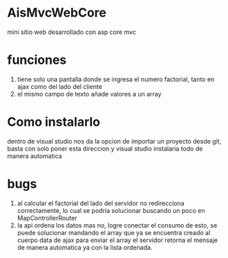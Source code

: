 # AisMvcWebCore
mini sitio web desarrollado con asp core mvc

# funciones 
1. tiene solo una pantalla donde se ingresa el numero factorial, tanto en ajax como del lado del cliente
2. el mismo campo de texto añade valores a un array

# Como instalarlo 
dentro de visual studio nos da la opcion de importar un proyecto desde git, basta con solo poner esta direccion y visual studio instalaria todo de manera automatica

# bugs 
1. al calcular el factorial del lado del servidor no redirecciona correctamente, lo cual se podria solucionar buscando un poco en MapControllerRouter
2. la api ordena los datos mas no, logre conectar el consumo de esto, se puede solucionar mandando el array que ya se encuentra creado al cuerpo data de ajax para enviar el array el servidor retorna el mensaje de manera automatica ya con la lista ordenada.

